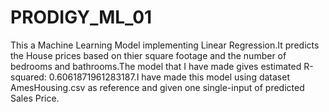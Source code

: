 # PRODIGY_ML_01
This a Machine Learning Model implementing Linear Regression.It predicts the House prices based on thier square footage and the number of bedrooms and bathrooms.The model that I have made gives estimated R-squared: 0.6061871961283187.I have made this model using dataset AmesHousing.csv as reference and given one single-input of predicted Sales Price.
